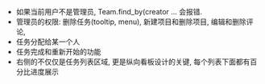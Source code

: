 * 如果当前用户不是管理员, Team.find_by(creator ... 会报错.
* 管理员的权限: 删除任务(tooltip, menu), 新建项目和删除项目, 编辑和删除评论,
* 任务分配给某一个人
* 任务完成和重新开始的功能
* 右侧的不仅仅是任务列表区域, 更是纵向看板设计的关键, 每个列表下面都有百分比进度展示
